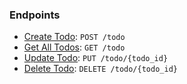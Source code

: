 ### Endpoints
- [Create Todo](create.md): `POST /todo`
- [Get All Todos](get.md): `GET /todo`
- [Update Todo](update.md): `PUT /todo/{todo_id}`
- [Delete Todo](delete.md): `DELETE /todo/{todo_id}`